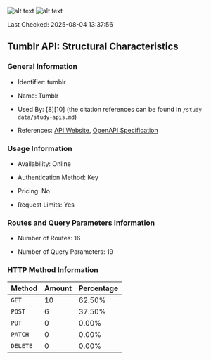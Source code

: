 ![alt text](https://img.shields.io/badge/OpenAPI_Specification-Valid-brightgreen.svg) ![alt text](https://img.shields.io/badge/Server_URL-Valid-brightgreen.svg) 

Last Checked: 2025-08-04 13:37:56

## Tumblr API: Structural Characteristics

### General Information

- Identifier: tumblr

- Name: Tumblr

- Used By: [8][10] (the citation references can be found in `/study-data/study-apis.md`)

- References: [API Website](https://www.tumblr.com/docs/en/api), [OpenAPI Specification](https://www.postman.com/api-evangelist/tumblr/collection/wa7adwz/tumblr)

### Usage Information

- Availability: Online

- Authentication Method: Key

- Pricing: No

- Request Limits: Yes

### Routes and Query Parameters Information

- Number of Routes: 16

- Number of Query Parameters: 19

### HTTP Method Information

| Method | Amount | Percentage |
|--------|--------|------------|
| `GET` | 10 | 62.50% |
| `POST` | 6 | 37.50% |
| `PUT` | 0 | 0.00% |
| `PATCH` | 0 | 0.00% |
| `DELETE` | 0 | 0.00% |
